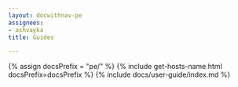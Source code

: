 ```yaml
---
layout: docwithnav-pe
assignees:
- ashvayka
title: Guides

---
```


{% assign docsPrefix = "pe/" %}
{% include get-hosts-name.html docsPrefix=docsPrefix %}
{% include docs/user-guide/index.md %}
